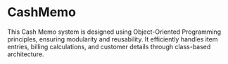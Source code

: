 # CashMemo
This Cash Memo system is designed using Object-Oriented Programming principles, ensuring modularity and reusability. It efficiently handles item entries, billing calculations, and customer details through class-based architecture.
